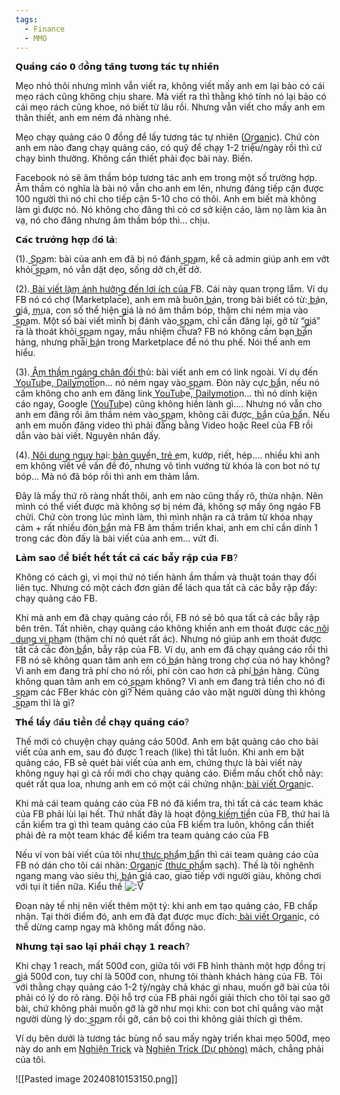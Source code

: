 ```yaml
---
tags:
  - Finance
  - MMO
---
```

𝗤𝘂𝗮̉𝗻𝗴 𝗰𝗮́𝗼 𝟬 đ𝗼̂̀𝗻𝗴 𝘁𝗮̆𝗻𝗴 𝘁𝘂̛𝗼̛𝗻𝗴 𝘁𝗮́𝗰 𝘁𝘂̛̣ 𝗻𝗵𝗶𝗲̂𝗻

Mẹo nhỏ thôi nhưng mình vẫn viết ra, không viết mấy anh em lại bảo có cái mẹo rách cũng không chịu share. Mà viết ra thì thằng khó tính nó lại bảo có cái mẹo rách cũng khoe, nó biết từ lâu rồi. Nhưng vẫn viết cho mấy anh em thân thiết, anh em ném đá nhàng nhé.

Mẹo chạy quảng cáo 0 đồng để lấy tương tác tự nhiên (O͟r͟g͟a͟n͟i͟c). Chứ còn anh em nào đang chạy quảng cáo, có quỹ để chạy 1-2 triệu/ngày rồi thì cứ chạy bình thường. Không cần thiết phải đọc bài này. Biến.

Facebook nó sẽ âm thầm bóp tương tác anh em trong một số trường hợp. Âm thầm có nghĩa là bài nó vẫn cho anh em lên, nhưng đáng tiếp cận được 100 người thì nó chỉ cho tiếp cận 5-10 cho có thôi. Anh em biết mà không làm gì được nó. Nó không cho đăng thì có cơ sở kiện cáo, làm nọ làm kia ăn vạ, nó cho đăng nhưng âm thầm bóp thì… chịu.

𝗖𝗮́𝗰 𝘁𝗿𝘂̛𝗼̛̀𝗻𝗴 𝗵𝗼̛̣𝗽 đ𝗼́ 𝗹𝗮̀:

(1). S͟p͟a͟m: bài của anh em đã bị nó đánh s͟p͟a͟m, kể cả admin giúp anh em vớt khỏi s͟p͟a͟m, nó vẫn dặt dẹo, sống dở ch,ết dở.

(2). B͟à͟i͟ ͟v͟i͟ế͟t͟ ͟l͟à͟m͟ ͟ả͟n͟h͟ ͟h͟ư͟ở͟n͟g͟ ͟đ͟ế͟n͟ ͟l͟ợ͟i͟ ͟í͟c͟h͟ ͟c͟ủ͟a͟ ͟F͟B. Cái này quan trọng lắm. Ví dụ FB nó có chợ (Marketplace), anh em mà buôn b͟á͟n, trong bài biết có từ: b͟á͟n, g͟i͟á, m͟u͟a, con số thể hiện g͟i͟á là nó âm thầm bóp, thậm chi ném mịa vào s͟p͟a͟m. Một số bài viết mình bị đánh vào s͟p͟a͟m, chỉ cần đăng lại, gỡ từ “g͟i͟á” ra là thoát khỏi s͟p͟a͟m ngay, mầu nhiệm chưa? FB nó không cấm bạn b͟á͟n hàng, nhưng phải b͟á͟n trong Marketplace để nó thu phế. Nói thế anh em hiểu.

(3). Â͟m͟ ͟t͟h͟ầ͟m͟ ͟n͟g͟á͟n͟g͟ ͟c͟h͟â͟n͟ ͟đ͟ố͟i͟ ͟t͟h͟ủ: bài viết anh em có link ngoài. Ví dụ đến Y͟o͟u͟T͟u͟b͟e, D͟a͟i͟l͟y͟m͟o͟t͟i͟o͟n… nó ném ngay vào s͟p͟a͟m. Đòn này cực b͟ẩ͟n, nếu nó cấm không cho anh em đăng link Y͟o͟u͟T͟u͟b͟e, D͟a͟i͟l͟y͟m͟o͟t͟i͟o͟n… thì nó dính kiện cáo ngay, Google (Y͟o͟u͟T͟u͟b͟e) cũng không hiền lành gì…. Nhưng nó vẫn cho anh em đăng rồi âm thầm ném vào s͟p͟a͟m, không cãi được, b͟ẩ͟n của b͟ẩ͟n. Nếu anh em muốn đăng video thì phải đăng bằng Video hoặc Reel của FB rồi dẫn vào bài viết. Nguyên nhân đấy.

(4). N͟ộ͟i͟ ͟d͟u͟n͟g͟ ͟n͟g͟u͟y͟ ͟h͟ạ͟i: b͟ả͟n͟ ͟q͟u͟y͟ề͟n, t͟r͟ẻ͟ ͟e͟m, kướp, riết, hép…. nhiều khi anh em không viết về vấn đề đó, nhưng vô tình vướng từ khóa là con bot nó tự bóp… Mà nó đã bóp rồi thì anh em thảm lắm.

Đây là mấy thứ rõ ràng nhất thôi, anh em nào cũng thấy rõ, thừa nhận. Nên mình có thể viết được mà không sợ bị ném đá, không sợ mấy ông ngáo FB chửi. Chứ còn trong lúc mình làm, thì mình nhận ra cả trăm từ khóa nhạy cảm + rất nhiều đòn b͟ẩ͟n mà FB âm thầm triển khai, anh em chỉ cần dính 1 trong các đòn đấy là bài viết của anh em… vứt đi.

𝗟𝗮̀𝗺 𝘀𝗮𝗼 đ𝗲̂̉ 𝗯𝗶𝗲̂́𝘁 𝗵𝗲̂́𝘁 𝘁𝗮̂́𝘁 𝗰𝗮̉ 𝗰𝗮́𝗰 𝗯𝗮̂̃𝘆 𝗿𝗮̣̂𝗽 𝗰𝘂̉𝗮 𝗙𝗕?

Không có cách gì, vì mọi thứ nó tiến hành ầm thầm và thuật toán thay đổi liên tục. Nhưng có một cách đơn giản để lách qua tất cả các bẫy rập đấy: chạy quảng cáo FB.

Khi mà anh em đã chạy quảng cáo rồi, FB nó sẽ bỏ qua tất cả các bẫy rập bên trên. Tất nhiên, chạy quảng cáo không khiến anh em thoát được các n͟ộ͟i͟ ͟d͟u͟n͟g͟ ͟v͟i͟ ͟p͟h͟ạ͟m (thậm chí nó quét rất ác). Nhưng nó giúp anh em thoát được tất cả các đòn b͟ẩ͟n, bẫy rập của FB. Ví dụ, anh em đã chạy quảng cáo rồi thì FB nó sẽ không quan tâm anh em có b͟á͟n hàng trong chợ của nó hay không? Vì anh em đang trả phí cho nó rồi, phí còn cao hơn cả phí b͟á͟n hàng. Cũng không quan tâm anh em có s͟p͟a͟m không? Vì anh em đang trả tiền cho nó đi s͟p͟a͟m các FBer khác còn gì? Ném quảng cáo vào mặt người dùng thì không s͟p͟a͟m thì là gì?

𝗧𝗵𝗲̂́ 𝗹𝗮̂́𝘆 đ𝗮̂𝘂 𝘁𝗶𝗲̂̀𝗻 đ𝗲̂̉ 𝗰𝗵𝗮̣𝘆 𝗾𝘂𝗮̉𝗻𝗴 𝗰𝗮́𝗼?

Thế mới có chuyện chạy quảng cáo 500đ. Anh em bật quảng cáo cho bài viết của anh em, sau đó được 1 reach (like) thì tắt luôn. Khi anh em bật quảng cáo, FB sẽ quét bài viết của anh em, chứng thực là bài viết này không nguy hại gì cả rồi mới cho chạy quảng cáo. Điểm mấu chốt chỗ này: quét rất qua loa, nhưng anh em có một cái chứng nhận: b͟à͟i͟ ͟v͟i͟ế͟t͟ ͟O͟r͟g͟a͟n͟i͟c.

Khi mà cái team quảng cáo của FB nó đã kiểm tra, thì tất cả các team khác của FB phải lùi lại hết. Thứ nhất đây là hoạt động k͟i͟ế͟m͟ ͟t͟i͟ề͟n của FB, thứ hai là cần kiểm tra gì thì team quảng cáo của FB kiểm tra luôn, không cần thiết phải đẻ ra một team khác để kiểm tra team quảng cáo của FB

Nếu ví von bài viết của tôi như t͟h͟ự͟c͟ ͟p͟h͟ẩ͟m b͟ẩ͟n thì cái team quảng cáo của FB nó dán cho tôi cái nhãn: O͟r͟g͟a͟n͟i͟c (t͟h͟ự͟c͟ ͟p͟h͟ẩ͟m sạch). Thế là tôi nghênh ngang mang vào siêu thị, b͟á͟n g͟i͟á cao, giao tiếp với người giàu, không chơi với tụi ít tiền nữa. Kiểu thế ![:V](https://static.xx.fbcdn.net/images/emoji.php/v9/e31/1/16/PACMAN.png)

Đoạn này tế nhị nên viết thêm một tý: khi anh em tạo quảng cáo, FB chấp nhận. Tại thời điểm đó, anh em đã đạt được mục đích: b͟à͟i͟ ͟v͟i͟ế͟t͟ ͟O͟r͟g͟a͟n͟i͟c, có thể dừng camp ngay mà không mất đồng nào.

𝗡𝗵𝘂̛𝗻𝗴 𝘁𝗮̣𝗶 𝘀𝗮𝗼 𝗹𝗮̣𝗶 𝗽𝗵𝗮̉𝗶 𝗰𝗵𝗮̣𝘆 𝟭 𝗿𝗲𝗮𝗰𝗵?

Khi chạy 1 reach, mất 500đ con, giữa tôi với FB hình thành một hợp đồng trị g͟i͟á 500đ con, tuy chỉ là 500đ con, nhưng tôi thành khách hàng của FB. Tôi với thằng chạy quảng cáo 1-2 tỷ/ngày chả khác gì nhau, muốn gỡ bài của tôi phải có lý do rõ ràng. Đội hỗ trợ của FB phải ngồi giải thích cho tôi tại sao gỡ bài, chứ không phải muốn gỡ là gỡ như mọi khi: con bot chỉ quẳng vào mặt người dùng lý do: s͟p͟a͟m rồi gỡ, cán bộ coi thi không giải thích gì thêm.

Ví dụ bên dưới là tương tác bùng nổ sau mấy ngày triển khai mẹo 500đ, mẹo này do anh em [Nghiện Trick](https://www.facebook.com/groups/nghientrick.offficial01/?__cft__[0]=AZWURgBQ9in0ZOAU2Cmqt3sIBMJDi-p-wFZHY-6PJRz2M6Hgch4WL7MIsNo-DXVG4hKa57GeEDLBscT4HjE21tIj6NnsyLQJ_zCqokIAAsq49wLSWlA7NKY17AUvztxjmNqqegLzNBgGm71sBUBk8Gxtj7ETyO6LErkHVeLZl6MfjmQikwz_sFNDwcyKd7gnhzw&__tn__=-UK-R) và [Nghiện Trick (Dự phòng)](https://www.facebook.com/groups/nghientrickduphong/?__cft__[0]=AZWURgBQ9in0ZOAU2Cmqt3sIBMJDi-p-wFZHY-6PJRz2M6Hgch4WL7MIsNo-DXVG4hKa57GeEDLBscT4HjE21tIj6NnsyLQJ_zCqokIAAsq49wLSWlA7NKY17AUvztxjmNqqegLzNBgGm71sBUBk8Gxtj7ETyO6LErkHVeLZl6MfjmQikwz_sFNDwcyKd7gnhzw&__tn__=-UK-R) mách, chẳng phải của tôi.


![[Pasted image 20240810153150.png]]